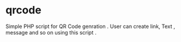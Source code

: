 # qrcode
Simple PHP script for QR Code genration . User can create link, Text , message and so on using this script . 
